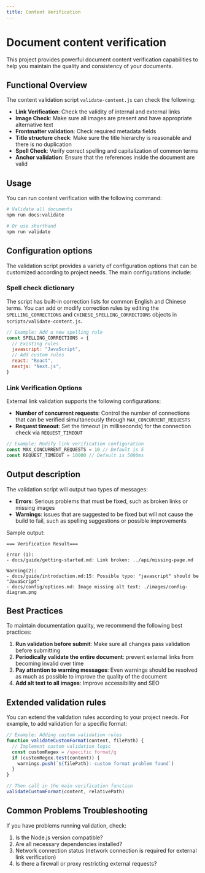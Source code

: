 ```yaml
---
title: Content Verification
---
```


# Document content verification

This project provides powerful document content verification capabilities to help you maintain the quality and consistency of your documents.

## Functional Overview

The content validation script `validate-content.js` can check the following:

- **Link Verification**: Check the validity of internal and external links
- **Image Check**: Make sure all images are present and have appropriate alternative text
- **Frontmatter validation**: Check required metadata fields
- **Title structure check**: Make sure the title hierarchy is reasonable and there is no duplication
- **Spell Check**: Verify correct spelling and capitalization of common terms
- **Anchor validation**: Ensure that the references inside the document are valid

## Usage

You can run content verification with the following command:

```bash
# Validate all documents
npm run docs:validate

# Or use shorthand
npm run validate
```

## Configuration options

The validation script provides a variety of configuration options that can be customized according to project needs. The main configurations include:

### Spell check dictionary

The script has built-in correction lists for common English and Chinese terms. You can add or modify correction rules by editing the `SPELLING_CORRECTIONS` and `CHINESE_SPELLING_CORRECTIONS` objects in `scripts/validate-content.js`.

```js
// Example: Add a new spelling rule
const SPELLING_CORRECTIONS = {
  // Existing rules
  javascript: "JavaScript",
  // Add custom rules
  react: "React",
  nextjs: "Next.js",
}
```

### Link Verification Options

External link validation supports the following configurations:

- **Number of concurrent requests**: Control the number of connections that can be verified simultaneously through `MAX_CONCURRENT_REQUESTS`
- **Request timeout**: Set the timeout (in milliseconds) for the connection check via `REQUEST_TIMEOUT`

```js
// Example: Modify link verification configuration
const MAX_CONCURRENT_REQUESTS = 10 // Default is 5
const REQUEST_TIMEOUT = 10000 // Default is 5000ms
```

## Output description

The validation script will output two types of messages:

- **Errors**: Serious problems that must be fixed, such as broken links or missing images
- **Warnings**: issues that are suggested to be fixed but will not cause the build to fail, such as spelling suggestions or possible improvements

Sample output:

```
=== Verification Result===

Error (1):
- docs/guide/getting-started.md: Link broken: ../api/missing-page.md

Warning(2):
- docs/guide/introduction.md:15: Possible typo: "javascript" should be "JavaScript"
- docs/config/options.md: Image missing alt text: ./images/config-diagram.png
```

## Best Practices

To maintain documentation quality, we recommend the following best practices:

1. **Run validation before submit**: Make sure all changes pass validation before submitting
2. **Periodically validate the entire document**: prevent external links from becoming invalid over time
3. **Pay attention to warning messages**: Even warnings should be resolved as much as possible to improve the quality of the document
4. **Add alt text to all images**: Improve accessibility and SEO

## Extended validation rules

You can extend the validation rules according to your project needs. For example, to add validation for a specific format:

```js
// Example: Adding custom validation rules
function validateCustomFormat(content, filePath) {
  // Implement custom validation logic
  const customRegex = /specific format/g
  if (customRegex.test(content)) {
    warnings.push(`${filePath}: custom format problem found`)
  }
}

// Then call in the main verification function
validateCustomFormat(content, relativePath)
```

## Common Problems Troubleshooting

If you have problems running validation, check:

1. Is the Node.js version compatible?
2. Are all necessary dependencies installed?
3. Network connection status (network connection is required for external link verification)
4. Is there a firewall or proxy restricting external requests?
